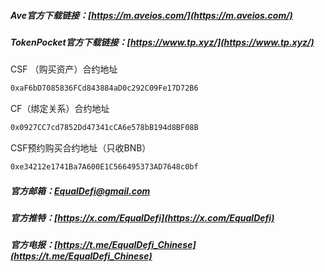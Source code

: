 ##### Ave官方下载链接：[https://m.aveios.com/](https://m.aveios.com/)
##### TokenPocket官方下载链接：[https://www.tp.xyz/](https://www.tp.xyz/)

CSF （购买资产）合约地址
```bash
0xaF6bD7085836FCd843884aD0c292C09Fe17D72B6
```
CF（绑定关系）合约地址
```bash
0x0927CC7cd7852Dd47341cCA6e578bB194d8BF08B
```
CSF预约购买合约地址（只收BNB）
```bash
0xe34212e1741Ba7A600E1C566495373AD7648c0bf
```
##### 官方邮箱：[EqualDefi@gmail.com](EqualDefi@gmail.com)
##### 官方推特：[https://x.com/EqualDefi](https://x.com/EqualDefi)
##### 官方电报：[https://t.me/EqualDefi_Chinese](https://t.me/EqualDefi_Chinese)
